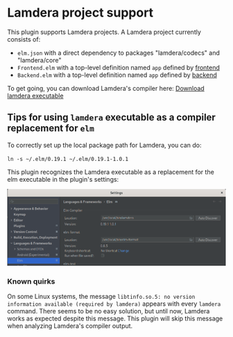 # Lamdera project support

This plugin supports Lamdera projects.
A Lamdera project currently consists of:
- `elm.json` with a direct dependency to packages "lamdera/codecs" and "lamdera/core"
- `Frontend.elm` with a top-level definition named `app` defined by [frontend](https://dashboard.lamdera.app/docs/api) 
- `Backend.elm` with a top-level definition named `app` defined by [backend](https://dashboard.lamdera.app/docs/api)

To get going, you can download Lamdera's compiler here:
[Download lamdera executable](https://dashboard.lamdera.app/docs/download)


## Tips for using `lamdera` executable as a compiler replacement for `elm`

To correctly set up the local package path for Lamdera, you can do:

`ln -s ~/.elm/0.19.1 ~/.elm/0.19.1-1.0.1`

This plugin recognizes the Lamdera executable as a replacement for the elm executable in the plugin's settings:

![](../assets/plugin-settings-lamda.png)


### Known quirks

On some Linux systems, the message `libtinfo.so.5: no version information available (required by lamdera)` appears with every `lamdera` command.
There seems to be no easy solution, but until now, Lamdera works as expected despite this message. This plugin will skip this message when analyzing Lamdera's compiler output.
